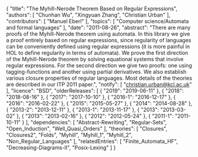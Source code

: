 {
    "title": "The Myhill-Nerode Theorem Based on Regular Expressions",
    "authors": [
        "Chunhan Wu",
        "Xingyuan Zhang",
        "Christian Urban"
    ],
    "contributors": [
        "Manuel Eberl"
    ],
    "topics": [
        "Computer science/Automata and formal languages"
    ],
    "date": "2011-08-26",
    "abstract": "There are many proofs of the Myhill-Nerode theorem using automata. In this library we give a proof entirely based on regular expressions, since regularity of languages can be conveniently defined using regular expressions (it is more painful in HOL to define regularity in terms of automata).  We prove the first direction of the Myhill-Nerode theorem by solving equational systems that involve regular expressions.  For the second direction we give two proofs: one using tagging-functions and another using partial derivatives. We also establish various closure properties of regular languages. Most details of the theories are described in our ITP 2011 paper.",
    "notify": [
        "christian.urban@kcl.ac.uk"
    ],
    "licence": "BSD",
    "olderReleases": [
        {
            "2019": "2019-06-11"
        },
        {
            "2018": "2018-08-16"
        },
        {
            "2017": "2017-10-10"
        },
        {
            "2016-1": "2016-12-17"
        },
        {
            "2016": "2016-02-22"
        },
        {
            "2015": "2015-05-27"
        },
        {
            "2014": "2014-08-28"
        },
        {
            "2013-2": "2013-12-11"
        },
        {
            "2013-1": "2013-11-17"
        },
        {
            "2013": "2013-03-02"
        },
        {
            "2013": "2013-02-16"
        },
        {
            "2012": "2012-05-24"
        },
        {
            "2011-1": "2011-10-11"
        }
    ],
    "dependencies": [
        "Abstract-Rewriting",
        "Regular-Sets",
        "Open_Induction",
        "Well_Quasi_Orders"
    ],
    "theories": [
        "Closures",
        "Closures2",
        "Folds",
        "Myhill",
        "Myhill_1",
        "Myhill_2",
        "Non_Regular_Languages"
    ],
    "relatedEntries": [
        "Finite_Automata_HF",
        "Decreasing-Diagrams-II",
        "Posix-Lexing"
    ]
}